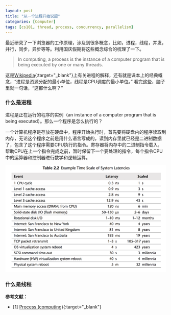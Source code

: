 ```yaml
---
layout: post
title: "从一个进程开始说起"
categories: [Computer]
tags: [cs101, thread, process, concurrency, parallelism]
---
```


最近研究了一下浏览器的工作原理，涉及到很多概念，比如，进程，线程，并发，并行，同步，异步等等。利用国庆假期将这些概念综合的梳理了一下。

>In computing, a process is the instance of a computer program that is being executed by one or many threads.

这是[Wikipedia](https://en.wikipedia.org/wiki/Process_(computing)){:target="_blank"}上有关进程的解释，还有就是课本上的经典概念，“进程是资源分配的最小单位，线程是CPU调度的最小单位。”
看完这些，脑子里就一句话，“这都什么啊？”

### 什么是进程

进程是正在运行的程序的实例（an instance of a computer program that is being executed）。那么一个程序是怎么执行的？

一个计算机程序是存放在硬盘中，程序开始执行时，首先要将硬盘内的程序读取到内存，无论这个程序之前是用什么语言写成的，读到内存里就已经是二进制数据了，包含了这个程序需要CPU执行的指令。寄存器将内存中的二进制指令载入，帮助CPU在上一个指令完成之前，暂时保留下一个要处理的指令，每个指令CPU中的运算器和控制器进行数学和逻辑运算。


![](./assets/images/computing-cycles-normalize-to-seconds-latency.png)

### 什么是线程




**参考文献：**

- [1] [Process (computing)](https://en.wikipedia.org/wiki/Process_(computing)){:target="_blank"}